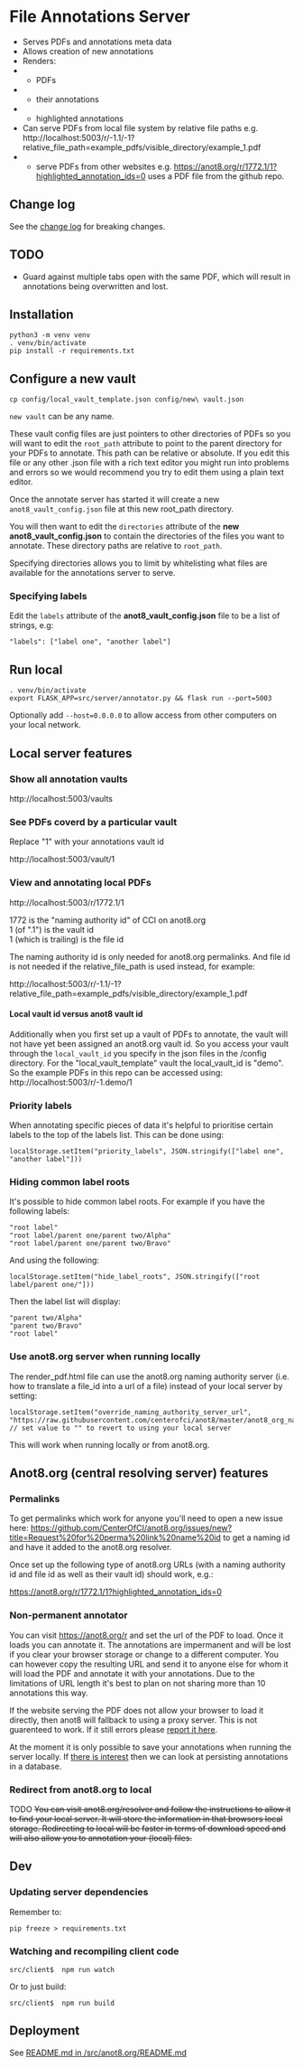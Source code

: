 
# File Annotations Server

* Serves PDFs and annotations meta data
* Allows creation of new annotations
* Renders:
* * PDFs
* * their annotations
* * highlighted annotations
* Can serve PDFs from local file system by relative file paths e.g. http://localhost:5003/r/-1.1/-1?relative_file_path=example_pdfs/visible_directory/example_1.pdf
* * serve PDFs from other websites e.g. https://anot8.org/r/1772.1/1?highlighted_annotation_ids=0 uses a PDF file from the github repo.


## Change log

See the [change log](./CHANGE_LOG.md) for breaking changes.


## TODO

* Guard against multiple tabs open with the same PDF, which will result in annotations being overwritten and lost.


## Installation

    python3 -m venv venv
    . venv/bin/activate
    pip install -r requirements.txt


## Configure a new vault

    cp config/local_vault_template.json config/new\ vault.json

`new vault` can be any name.

These vault config files are just pointers to other directories of PDFs so you
will want to edit the `root_path` attribute to point to the parent directory for
your PDFs to annotate.  This path can be relative or absolute.  If you edit this
file or any other .json file with a rich text editor you might run into problems
and errors so we would recommend you try to edit them using a plain text editor.

Once the annotate server has started it will create a new
`anot8_vault_config.json` file at this new root_path directory.

You will then want to edit the `directories` attribute of the
**new anot8_vault_config.json** to contain the directories of the files you want
to annotate.  These directory paths are relative to `root_path`.

Specifying directories allows you to limit by whitelisting what files are
available for the annotations server to serve.


### Specifying labels

Edit the `labels` attribute of the **anot8_vault_config.json** file to be a list
of strings, e.g:

    "labels": ["label one", "another label"]


## Run local

    . venv/bin/activate
    export FLASK_APP=src/server/annotator.py && flask run --port=5003

Optionally add `--host=0.0.0.0` to allow access from other computers on your
local network.


## Local server features

### Show all annotation vaults

http://localhost:5003/vaults


### See PDFs coverd by a particular vault

Replace "1" with your annotations vault id

http://localhost:5003/vault/1


### View and annotating local PDFs

http://localhost:5003/r/1772.1/1

1772 is the "naming authority id" of CCI on anot8.org \
1 (of ".1") is the vault id \
1 (which is trailing) is the file id

The naming authority id is only needed for anot8.org permalinks.  And file id is not needed if the relative_file_path is used instead, for example:

http://localhost:5003/r/-1.1/-1?relative_file_path=example_pdfs/visible_directory/example_1.pdf


#### Local vault id versus anot8 vault id

Additionally when you first set up a vault of PDFs to annotate, the vault will not have yet been assigned an anot8.org vault id.  So you access your vault through the `local_vault_id` you specify in the json files in the /config directory.  For the "local_vault_template" vault the local_vault_id is "demo".  So the example PDFs in this repo can be accessed using: http://localhost:5003/r/-1.demo/1


### Priority labels

When annotating specific pieces of data it's helpful to prioritise certain labels to the top of the labels list.  This can be done using:

    localStorage.setItem("priority_labels", JSON.stringify(["label one", "another label"]))


### Hiding common label roots

It's possible to hide common label roots.  For example if you have the following labels:

    "root label"
    "root label/parent one/parent two/Alpha"
    "root label/parent one/parent two/Bravo"

And using the following:

    localStorage.setItem("hide_label_roots", JSON.stringify(["root label/parent one/"]))

Then the label list will display:

    "parent two/Alpha"
    "parent two/Bravo"
    "root label"


### Use anot8.org server when running locally

The render_pdf.html file can use the anot8.org naming authority server (i.e. how to translate a file_id into a url of a file) instead of your local server by setting:

    localStorage.setItem("override_naming_authority_server_url", "https://raw.githubusercontent.com/centerofci/anot8/master/anot8_org_naming_authority_lookup.json") // set value to "" to revert to using your local server

This will work when running locally or from anot8.org.


## Anot8.org (central resolving server) features

### Permalinks

To get permalinks which work for anyone you'll need to open a new issue here: https://github.com/CenterOfCI/anot8.org/issues/new?title=Request%20for%20perma%20link%20name%20id to get a naming id and have it added to the anot8.org resolver.

Once set up the following type of anot8.org URLs (with a naming authority id and file id as well as their vault id) should work, e.g.:

https://anot8.org/r/1772.1/1?highlighted_annotation_ids=0


### Non-permanent annotator

You can visit https://anot8.org/r and set the url of the PDF to load.  Once it loads you can annotate it.  The annotations are impermanent and will be lost if you clear your browser storage or change to a different computer.
You can however copy the resulting URL and send it to anyone else for whom it will load the PDF and annotate it with your annotations.  Due to the limitations of URL length it's best to plan on not sharing more than 10 annotations this way.

If the website serving the PDF does not allow your browser to load it directly, then anot8 will fallback to using a proxy server.  This is not guarenteed to work.  If it still errors please [report it here](https://github.com/centerofci/anot8/issues/new).

At the moment it is only possible to save your annotations when running the server locally.  If [there is interest](https://github.com/centerofci/anot8/issues/6) then we can look at persisting annotations in a database.


### Redirect from anot8.org to local

TODO ~~You can visit anot8.org/resolver and follow the instructions to allow it to find your local server.  It will store the information in that browsers local storage.  Redirecting to local will be faster in terms of download speed and will also allow you to annotation your (local) files.~~



## Dev

### Updating server dependencies

Remember to:

    pip freeze > requirements.txt


### Watching and recompiling client code

    src/client$  npm run watch

Or to just build:

    src/client$  npm run build


## Deployment

See [README.md in /src/anot8.org/README.md](/src/anot8.org/README.md)
